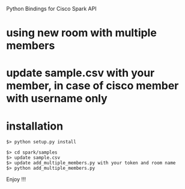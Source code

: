 Python Bindings for Cisco Spark API

# using new room with multiple members 

# update sample.csv with your member, in case of cisco member with username only 


# installation 

```
$> python setup.py install 

$> cd spark/samples 
$> update sample.csv 
$> update add_multiple_members.py with your token and room name 
$> python add_multiple_members.py 

```

Enjoy !!!
